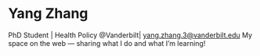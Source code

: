 # Yang Zhang  
PhD Student | Health Policy @Vanderbilt| yang.zhang.3@vanderbilt.edu
My space on the web — sharing what I do and what I’m learning!
